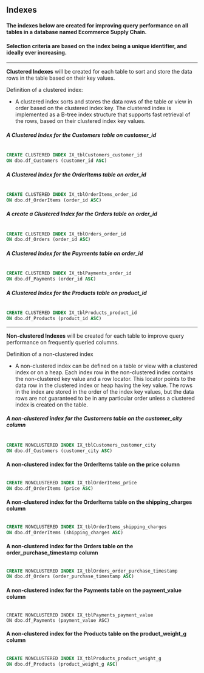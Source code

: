## Indexes

#### The indexes below are created for improving query performance on all tables in a database named Ecommerce Supply Chain.
#### Selection criteria are based on the index being a unique identifier, and ideally ever increasing. 

---

**Clustered Indexes** will be created for each table to sort and store the data rows in the table based on their key values.

Definition of a clustered index:

- A clustered index sorts and stores the data rows of the table or view in order based on the clustered index key. The clustered index is implemented as a B-tree index structure that supports fast retrieval of the rows, based on their clustered index key values.

##### A Clustered Index for the Customers table on customer_id

```sql

CREATE CLUSTERED INDEX IX_tblCustomers_customer_id
ON dbo.df_Customers (customer_id ASC)

```

##### A Clustered Index for the OrderItems table on order_id

```sql

CREATE CLUSTERED INDEX IX_tblOrderItems_order_id
ON dbo.df_OrderItems (order_id ASC)

```

##### A create a Clustered Index for the Orders table on order_id

```sql

CREATE CLUSTERED INDEX IX_tblOrders_order_id
ON dbo.df_Orders (order_id ASC)

```

##### A Clustered Index for the Payments table on order_id

```sql

CREATE CLUSTERED INDEX IX_tblPayments_order_id
ON dbo.df_Payments (order_id ASC)

```

##### A Clustered Index for the Products table on product_id

```sql

CREATE CLUSTERED INDEX IX_tblProducts_product_id
ON dbo.df_Products (product_id ASC)

```

---

**Non-clustered Indexes** will be created for each table to improve query performance on frequently queried columns.

Definition of a non-clustered index 

- A non-clustered index can be defined on a table or view with a clustered index or on a heap. Each index row in the non-clustered index contains the non-clustered key value and a row locator. This locator points to the data row in the clustered index or heap having the key value. The rows in the index are stored in the order of the index key values, but the data rows are not guaranteed to be in any particular order unless a clustered index is created on the table.

##### A non-clustered index for the Customers table on the customer_city column

```sql

CREATE NONCLUSTERED INDEX IX_tblCustomers_customer_city
ON dbo.df_Customers (customer_city ASC)

```

#### A non-clustered index for the OrderItems table on the price column

```sql

CREATE NONCLUSTERED INDEX IX_tblOrderItems_price
ON dbo.df_OrderItems (price ASC)

```

#### A non-clustered index for the OrderItems table on the shipping_charges column

```sql

CREATE NONCLUSTERED INDEX IX_tblOrderItems_shipping_charges
ON dbo.df_OrderItems (shipping_charges ASC)

```

#### A non-clustered index for the Orders table on the order_purchase_timestamp column

```sql

CREATE NONCLUSTERED INDEX IX_tblOrders_order_purchase_timestamp
ON dbo.df_Orders (order_purchase_timestamp ASC)

```

#### A non-clustered index for the Payments table on the payment_value column

```

CREATE NONCLUSTERED INDEX IX_tblPayments_payment_value
ON dbo.df_Payments (payment_value ASC)

```


#### A non-clustered index for the Products table on the product_weight_g column

```sql

CREATE NONCLUSTERED INDEX IX_tblProducts_product_weight_g
ON dbo.df_Products (product_weight_g ASC)

```


